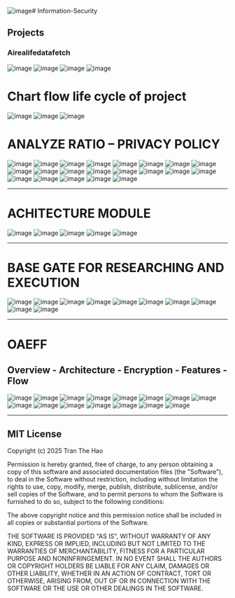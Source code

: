 ![image](https://github.com/user-attachments/assets/9aa9054a-4a8c-43a7-8741-6e0740ce7fb1)# Information-Security
## Projects
### Airealifedatafetch
![image](https://github.com/user-attachments/assets/c2df2a2a-ae82-42af-b122-c6dac6b29bb0)
![image](https://github.com/user-attachments/assets/2e452905-a70a-45e3-b9e7-963e58fe4e53)
![image](https://github.com/user-attachments/assets/2287a949-f708-4385-b09d-2363311588ae)
![image](https://github.com/user-attachments/assets/1885bb70-eeaa-4f09-9576-001dc01a4a93)

# Chart flow life cycle of project 
![image](https://github.com/user-attachments/assets/0f3cb745-c5e6-406e-9c5f-03a169e98800)
![image](https://github.com/user-attachments/assets/04d6b0b4-d2b9-43da-be5e-ae6cf47b3033)
![image](https://github.com/user-attachments/assets/d288ec44-10d7-48e0-9ab5-e70d739d63a8)

# ANALYZE RATIO – PRIVACY POLICY
![image](https://github.com/user-attachments/assets/240daefb-bdd1-4ba0-83ee-1599edcb949b)
![image](https://github.com/user-attachments/assets/b5891936-514a-4300-982a-d53e8eb9779d)
![image](https://github.com/user-attachments/assets/5698de0d-cdf8-4a67-9a31-6d976565b944)
![image](https://github.com/user-attachments/assets/455f7d5f-a5ad-4988-bcaa-81db36423a8e)
![image](https://github.com/user-attachments/assets/c212d2fa-8252-4c91-8aaf-b21da1fc5a5f)
![image](https://github.com/user-attachments/assets/016d1217-0ae9-464e-9a46-bd54b66dd072)
![image](https://github.com/user-attachments/assets/95b3f602-775b-4d85-8e85-33915261fbf8)
![image](https://github.com/user-attachments/assets/e28cb4d6-3974-48c6-bdd7-54f1c172c1da)
![image](https://github.com/user-attachments/assets/092d78aa-58db-40a5-b62f-f39cf7782001)
![image](https://github.com/user-attachments/assets/7df9afed-fc22-4be0-8480-dd6a8ad60323)
![image](https://github.com/user-attachments/assets/ea77bcf3-0512-4547-91b6-f3fc2378d12b)
![image](https://github.com/user-attachments/assets/606ccf18-8410-44e2-8ca5-869a1972edc3)
![image](https://github.com/user-attachments/assets/9ddd256b-6894-492c-8492-a9b46601517f)
![image](https://github.com/user-attachments/assets/5bdd66f0-8a95-4cdb-97ad-bd09eda1b275)
![image](https://github.com/user-attachments/assets/ede33c2c-f1e9-46ac-8702-938a87c2ac8c)
![image](https://github.com/user-attachments/assets/b2b52a71-52f5-4c7e-94bb-39b8aee2a929)
![image](https://github.com/user-attachments/assets/aec95c36-41a6-40b6-bcce-a318e22e3640)
![image](https://github.com/user-attachments/assets/fa41a949-b5aa-4384-8c3d-5b34eb1f4573)
![image](https://github.com/user-attachments/assets/7494309d-5d4a-4f48-976c-0cce07d6d97f)
![image](https://github.com/user-attachments/assets/c93727e5-6540-4866-a930-3f0644102bdf)
![image](https://github.com/user-attachments/assets/c71e84d6-3ac5-4027-b8cc-2f1f67fe3f5f)

---

# ACHITECTURE MODULE
![image](https://github.com/user-attachments/assets/4210d98a-d032-48bc-9df2-35662b5f374c)
![image](https://github.com/user-attachments/assets/da3f3e43-6981-4be7-a107-fdd528c3489a)
![image](https://github.com/user-attachments/assets/16ec70f3-bd2c-4498-ae5b-533bc7c48da8)
![image](https://github.com/user-attachments/assets/8dffc1a8-4bf8-4b56-9459-f6cfc90e3200)
![image](https://github.com/user-attachments/assets/dab4b048-3159-4141-ac4b-11efef8fd2ac)

---
# BASE GATE FOR RESEARCHING AND EXECUTION
![image](https://github.com/user-attachments/assets/110eb54c-810a-42bd-9320-f0a228c29f7a)
![image](https://github.com/user-attachments/assets/758c30cd-1d66-4e7b-80ac-66a4169ac237)
![image](https://github.com/user-attachments/assets/145c73d4-aeea-43aa-9c97-c6a14b2806eb)
![image](https://github.com/user-attachments/assets/5d3fa2b5-33cc-45a2-8264-052ed933e5ae)
![image](https://github.com/user-attachments/assets/77662e28-20bb-4471-b474-24831971c2a6)
![image](https://github.com/user-attachments/assets/5347d120-1b14-4b7a-9f73-a2d039efc5e9)
![image](https://github.com/user-attachments/assets/c9366599-3734-4162-ac10-6d2fa867d1fc)
![image](https://github.com/user-attachments/assets/3c1852d9-57db-4310-9025-b343219a7212)
![image](https://github.com/user-attachments/assets/dc9ba06b-148a-4f30-ac81-d825dc204587)
![image](https://github.com/user-attachments/assets/4b96b798-1b7f-4efb-9667-e432dded9254)

---
# OAEFF
## Overview - Architecture -  Encryption - Features - Flow
![image](https://github.com/user-attachments/assets/ebef3861-e8a4-4bcf-95bc-46c2a7842fdc)
![image](https://github.com/user-attachments/assets/b78f8aa8-3ec3-47ab-89d2-4af19eed1eef)
![image](https://github.com/user-attachments/assets/5d26a293-3b06-4e17-8076-ed7d1c8183e9)
![image](https://github.com/user-attachments/assets/ce6b27b3-b9da-4ba9-a1a8-7a39decf4b59)
![image](https://github.com/user-attachments/assets/7933d09b-9e0c-4c94-86d7-4209157efe47)
![image](https://github.com/user-attachments/assets/7399529c-7819-4184-8c4d-653ae4c94e1c)
![image](https://github.com/user-attachments/assets/1ab70655-85f5-4c50-82c9-f1484db54fdd)
![image](https://github.com/user-attachments/assets/db6c8f77-4875-411b-9d71-4e5b8a260dc6)
![image](https://github.com/user-attachments/assets/c2a64eaf-9a09-48b9-b4d2-0c92034bb8fb)
![image](https://github.com/user-attachments/assets/7a2ead7f-0db7-408d-9696-6a7859f64e4a)
![image](https://github.com/user-attachments/assets/c743e64d-c040-473f-8569-be301c7ded84)
![image](https://github.com/user-attachments/assets/98c4b69a-98fd-4818-96d5-64d9237b502b)
![image](https://github.com/user-attachments/assets/0a4544ce-3062-4a2c-95ec-7026e62e230d)
![image](https://github.com/user-attachments/assets/eee84868-505e-4281-b861-78e7011beb8f)
![image](https://github.com/user-attachments/assets/c6543cf6-429a-4d53-9433-3360a78ef228)

--- 

## MIT License

Copyright (c) 2025 Tran The Hao

Permission is hereby granted, free of charge, to any person obtaining a copy
of this software and associated documentation files (the "Software"), to deal
in the Software without restriction, including without limitation the rights
to use, copy, modify, merge, publish, distribute, sublicense, and/or sell
copies of the Software, and to permit persons to whom the Software is
furnished to do so, subject to the following conditions:

The above copyright notice and this permission notice shall be included in all
copies or substantial portions of the Software.

THE SOFTWARE IS PROVIDED "AS IS", WITHOUT WARRANTY OF ANY KIND, EXPRESS OR
IMPLIED, INCLUDING BUT NOT LIMITED TO THE WARRANTIES OF MERCHANTABILITY,
FITNESS FOR A PARTICULAR PURPOSE AND NONINFRINGEMENT. IN NO EVENT SHALL THE
AUTHORS OR COPYRIGHT HOLDERS BE LIABLE FOR ANY CLAIM, DAMAGES OR OTHER
LIABILITY, WHETHER IN AN ACTION OF CONTRACT, TORT OR OTHERWISE, ARISING FROM,
OUT OF OR IN CONNECTION WITH THE SOFTWARE OR THE USE OR OTHER DEALINGS IN THE
SOFTWARE.




